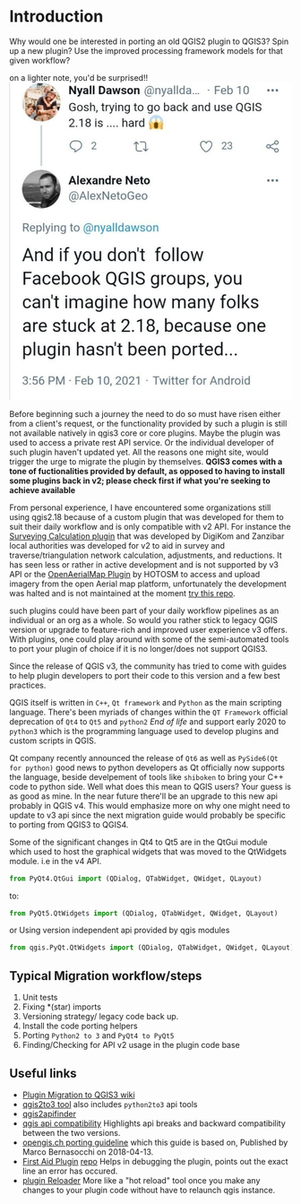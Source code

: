 # Introduction

Why would one be interested in porting an old QGIS2 plugin to QGIS3? Spin up a new plugin? Use the improved processing framework models for that given workflow?

on a lighter note, you'd be surprised!!
![tweet image](assets/tweet.jpg)

Before beginning such a journey the need to do so must have risen either from a client's request, or the functionality provided by such a plugin is still not available natively in qgis3 core or core plugins. Maybe the plugin was used to access a private rest API service. Or the individual developer of such plugin haven't updated yet. All the reasons one might site, would trigger the urge to migrate the plugin by themselves. **QGIS3 comes with a tone of fuctionalities provided by default, as opposed to having to install some plugins back in v2; please check first if what you're seeking to achieve available**

From personal experience, I have encountered some organizations still using qgis2.18 because of a custom plugin that was developed for them to suit their daily workflow and is only compatible with v2 API. For instance the [Surveying Calculation plugin](https://github.com/zsiki/ls) that was developed by DigiKom and Zanzibar local authorities was developed for v2 to aid in survey and traverse/triangulation network calculation, adjustments, and reductions. It has seen less or rather in active development and is not supported by v3 API or the [OpenAerialMap Plugin](https://github.com/hotosm/oam-qgis-plugin) by HOTOSM to access and upload imagery from the open Aerial map platform, unfortunately the development was halted and is not maintained at the moment [try this repo](https://github.com/yojiyojiyoji/oam_qgis3_express).

such plugins could have been part of your daily workflow pipelines as an individual or an org as a whole. So would you rather stick to legacy QGIS version or upgrade to feature-rich and improved user experience v3 offers. With plugins, one could play around with some of the semi-automated tools to port your plugin of choice if it is no longer/does not support QGIS3.

Since the release of QGIS v3, the community has tried to come with guides to help plugin developers to port their code to this version and a few best practices.

QGIS itself is written in  ```C++```, ```Qt framework``` and ```Python``` as the main scripting language. There's been myriads of changes within the  ```QT Framework```  official deprecation of  ``Qt4`` to ``Qt5``  and   ```python2``` *End of life* and  support early 2020 to ```python3``` which is the programming language used to develop plugins and custom scripts in QGIS.

Qt company recently announced the release of ```Qt6``` as well as ```PySide6(Qt for python)``` good news to python developers as Qt officially now supports the language, beside develpement of tools like ```shiboken``` to bring your C++ code to python side. Well  what does this mean  to QGIS users?
Your guess is as good as mine. In the near future there'll be an upgrade to this new api probably in QGIS  v4. This would emphasize more on why one might need to update to v3 api since the next migration guide would probably be specific to porting from QGIS3 to QGIS4.

Some of the significant changes in Qt4 to Qt5 are in the QtGui module which used to host the graphical widgets that was moved to the QtWidgets module. i.e in the v4 API.

```python
from PyQt4.QtGui import (QDialog, QTabWidget, QWidget, QLayout)
```  

to:

```python  
from PyQt5.QtWidgets import (QDialog, QTabWidget, QWidget, QLayout)
```  

or Using version independent api provided by qgis modules

```python  
from qgis.PyQt.QtWidgets import (QDialog, QTabWidget, QWidget, QLayout)
```  

## Typical Migration workflow/steps

1. Unit tests
2. Fixing *(star) imports
3. Versioning strategy/ legacy code back up.
4. Install the code porting helpers
5. Porting ```Python2 to 3``` and ```PyQt4 to PyQt5```
6. Finding/Checking for API v2 usage in the plugin  code base

## Useful links

- [Plugin Migration to QGIS3 wiki](https://github.com/qgis/QGIS/wiki/Plugin-migration-to-QGIS-3)
- [qgis2to3 tool](https://github.com/opengisch/qgis2to3) also includes ```python2to3``` api tools
- [qgis2apifinder](https://github.com/opengisch/qgis2to3/tree/master/qgis2to3/api2finder)
- [qgis api compatibility](https://qgis.org/api/api_break.html) Highlights api breaks and backward compatibility between the two versions.
- [opengis.ch porting guideline](https://www.opengis.ch/2018/04/13/porting-qgis-plugins-to-api-v3-strategy-and-tools/) which this guide is based on, Published by Marco Bernasocchi on 2018-04-13.
- [First Aid Plugin](https://www.lutraconsulting.co.uk/blog/2016/06/12/introducing-first-aid-plugin/) [repo](https://github.com/wonder-sk/qgis-first-aid-plugin) Helps in debugging the plugin, points out the exact line an error has occured.
- [plugin Reloader](https://github.com/borysiasty/plugin_reloader) More like a "hot reload" tool once you make any changes to your plugin code without have to relaunch qgis instance.
